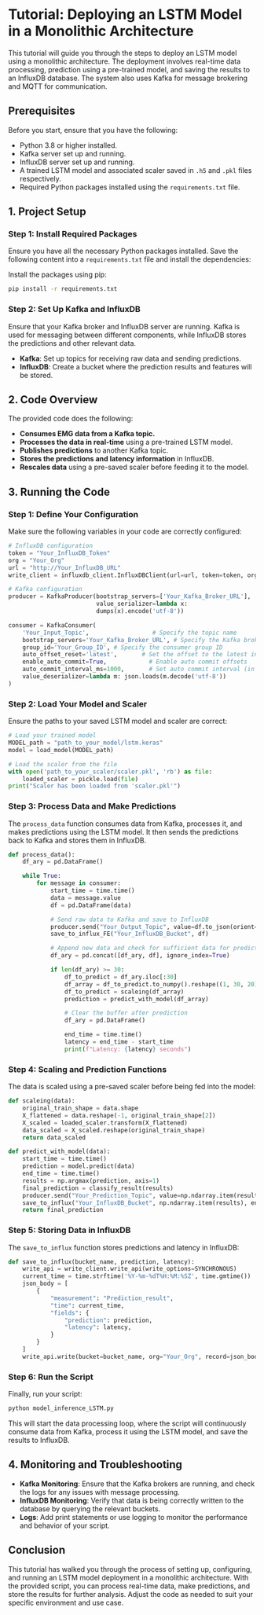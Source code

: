 # Tutorial: Deploying an LSTM Model in a Monolithic Architecture

This tutorial will guide you through the steps to deploy an LSTM model using a monolithic architecture. The deployment involves real-time data processing, prediction using a pre-trained model, and saving the results to an InfluxDB database. The system also uses Kafka for message brokering and MQTT for communication.

## Prerequisites

Before you start, ensure that you have the following:

- Python 3.8 or higher installed.
- Kafka server set up and running.
- InfluxDB server set up and running.
- A trained LSTM model and associated scaler saved in `.h5` and `.pkl` files respectively.
- Required Python packages installed using the `requirements.txt` file.

## 1. Project Setup

### Step 1: Install Required Packages

Ensure you have all the necessary Python packages installed. Save the following content into a `requirements.txt` file and install the dependencies:

Install the packages using pip:

```bash
pip install -r requirements.txt
```

### Step 2: Set Up Kafka and InfluxDB

Ensure that your Kafka broker and InfluxDB server are running. Kafka is used for messaging between different components, while InfluxDB stores the predictions and other relevant data.

- **Kafka**: Set up topics for receiving raw data and sending predictions.
- **InfluxDB**: Create a bucket where the prediction results and features will be stored.

## 2. Code Overview

The provided code does the following:

- **Consumes EMG data from a Kafka topic.**
- **Processes the data in real-time** using a pre-trained LSTM model.
- **Publishes predictions** to another Kafka topic.
- **Stores the predictions and latency information** in InfluxDB.
- **Rescales data** using a pre-saved scaler before feeding it to the model.

## 3. Running the Code

### Step 1: Define Your Configuration

Make sure the following variables in your code are correctly configured:

```python
# InfluxDB configuration
token = "Your_InfluxDB_Token"
org = "Your_Org"
url = "http://Your_InfluxDB_URL"
write_client = influxdb_client.InfluxDBClient(url=url, token=token, org=org)

# Kafka configuration
producer = KafkaProducer(bootstrap_servers=['Your_Kafka_Broker_URL'],
                         value_serializer=lambda x: 
                         dumps(x).encode('utf-8'))

consumer = KafkaConsumer(
    'Your_Input_Topic',                  # Specify the topic name
    bootstrap_servers='Your_Kafka_Broker_URL', # Specify the Kafka broker(s)
    group_id='Your_Group_ID', # Specify the consumer group ID
    auto_offset_reset='latest',       # Set the offset to the latest in the topic
    enable_auto_commit=True,            # Enable auto commit offsets
    auto_commit_interval_ms=1000,       # Set auto commit interval (in milliseconds)
    value_deserializer=lambda m: json.loads(m.decode('utf-8'))  
)
```

### Step 2: Load Your Model and Scaler

Ensure the paths to your saved LSTM model and scaler are correct:

```python
# Load your trained model
MODEL_path = "path_to_your_model/lstm.keras"
model = load_model(MODEL_path)

# Load the scaler from the file
with open('path_to_your_scaler/scaler.pkl', 'rb') as file:
    loaded_scaler = pickle.load(file)
print("Scaler has been loaded from 'scaler.pkl'")
```

### Step 3: Process Data and Make Predictions

The `process_data` function consumes data from Kafka, processes it, and makes predictions using the LSTM model. It then sends the predictions back to Kafka and stores them in InfluxDB.

```python
def process_data():
    df_ary = pd.DataFrame()

    while True:
        for message in consumer:
            start_time = time.time()
            data = message.value
            df = pd.DataFrame(data)

            # Send raw data to Kafka and save to InfluxDB
            producer.send("Your_Output_Topic", value=df.to_json(orient="records"))
            save_to_influx_FE("Your_InfluxDB_Bucket", df)

            # Append new data and check for sufficient data for prediction
            df_ary = pd.concat([df_ary, df], ignore_index=True)

            if len(df_ary) >= 30:
                df_to_predict = df_ary.iloc[:30]
                df_array = df_to_predict.to_numpy().reshape((1, 30, 20))
                df_to_predict = scaleing(df_array)
                prediction = predict_with_model(df_array)

                # Clear the buffer after prediction
                df_ary = pd.DataFrame()

                end_time = time.time()
                latency = end_time - start_time
                print(f"Latency: {latency} seconds")
```

### Step 4: Scaling and Prediction Functions

The data is scaled using a pre-saved scaler before being fed into the model:

```python
def scaleing(data):
    original_train_shape = data.shape
    X_flattened = data.reshape(-1, original_train_shape[2])
    X_scaled = loaded_scaler.transform(X_flattened)
    data_scaled = X_scaled.reshape(original_train_shape)
    return data_scaled

def predict_with_model(data):
    start_time = time.time()
    prediction = model.predict(data)
    end_time = time.time()
    results = np.argmax(prediction, axis=1)
    final_prediction = classify_result(results)
    producer.send("Your_Prediction_Topic", value=np.ndarray.item(results))
    save_to_influx("Your_InfluxDB_Bucket", np.ndarray.item(results), end_time - start_time)
    return final_prediction
```

### Step 5: Storing Data in InfluxDB

The `save_to_influx` function stores predictions and latency in InfluxDB:

```python
def save_to_influx(bucket_name, prediction, latency):
    write_api = write_client.write_api(write_options=SYNCHRONOUS)
    current_time = time.strftime('%Y-%m-%dT%H:%M:%SZ', time.gmtime())
    json_body = [
        {
            "measurement": "Prediction_result",
            "time": current_time,
            "fields": {
                "prediction": prediction,
                "latency": latency,
            }
        }
    ]
    write_api.write(bucket=bucket_name, org="Your_Org", record=json_body)
```

### Step 6: Run the Script

Finally, run your script:

```bash
python model_inference_LSTM.py
```

This will start the data processing loop, where the script will continuously consume data from Kafka, process it using the LSTM model, and save the results to InfluxDB.

## 4. Monitoring and Troubleshooting

- **Kafka Monitoring**: Ensure that the Kafka brokers are running, and check the logs for any issues with message processing.
- **InfluxDB Monitoring**: Verify that data is being correctly written to the database by querying the relevant buckets.
- **Logs**: Add print statements or use logging to monitor the performance and behavior of your script.

## Conclusion

This tutorial has walked you through the process of setting up, configuring, and running an LSTM model deployment in a monolithic architecture. With the provided script, you can process real-time data, make predictions, and store the results for further analysis. Adjust the code as needed to suit your specific environment and use case.